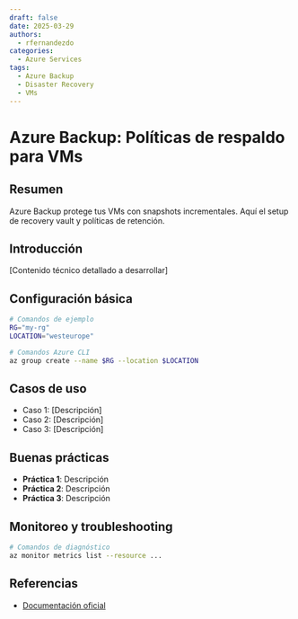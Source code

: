 ```yaml
---
draft: false
date: 2025-03-29
authors:
  - rfernandezdo
categories:
  - Azure Services
tags:
  - Azure Backup
  - Disaster Recovery
  - VMs
---
```


# Azure Backup: Políticas de respaldo para VMs

## Resumen

Azure Backup protege tus VMs con snapshots incrementales. Aquí el setup de recovery vault y políticas de retención.

## Introducción

[Contenido técnico detallado a desarrollar]

## Configuración básica

```bash
# Comandos de ejemplo
RG="my-rg"
LOCATION="westeurope"

# Comandos Azure CLI
az group create --name $RG --location $LOCATION
```

## Casos de uso

- Caso 1: [Descripción]
- Caso 2: [Descripción]  
- Caso 3: [Descripción]

## Buenas prácticas

- **Práctica 1**: Descripción
- **Práctica 2**: Descripción
- **Práctica 3**: Descripción

## Monitoreo y troubleshooting

```bash
# Comandos de diagnóstico
az monitor metrics list --resource ...
```

## Referencias

- [Documentación oficial](https://learn.microsoft.com/en-us/azure/)
